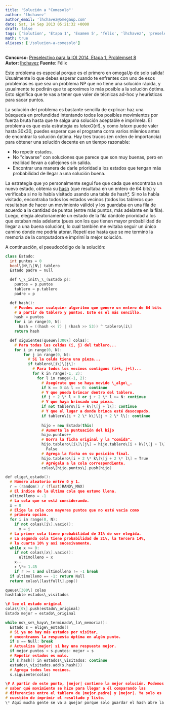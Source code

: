 ```yaml
---
title: 'Solución a "Comesolo"'
author: 'lhchavez'
author_email: 'lhchavez@omegaup.com'
date: Sat, 14 Sep 2013 05:21:32 +0000
draft: false
tags: ['Solution', 'Etapa 1', 'Examen 5', 'felix', 'lhchavez', 'preselectivo', 'solución', 'Soluciones Preselectivo 2014']
math: true
aliases: ['/solucion-a-comesolo']
---
```


**Concurso:** [Preselectivo para la IOI 2014, Etapa 1, Problemset 8](https://omegaup.com/arena/problem/comesolo) **Autor:** [lhchavez](http://lhchavez.com) **Fuente**: Félix

Este problema es especial porque es el primero en omegaUp de solo salida! Usualmente lo que debes esperar cuando te enfrentes con uno de esos problemas es que sea un problema NP que no tiene una solución rápida, y usualmente te pedirán que te aproximes lo más posible a la solución óptima. Esto significa que te vas a tener que valer de técnicas ad-hoc y heurísticas para sacar puntos.

La solución del problema es bastante sencilla de explicar: haz una búsqueda en profundidad intentando todos los posibles movimientos por fuerza bruta hasta que te salga una solución aceptable e imprímela. El problema es que esta estrategia es $latex O(n!)$, y como $latex n$ puede valer hasta 30x30, puedes esperar que el programa corra varios milenios antes de encontrar la solución óptima. Hay tres trucos (en orden de importancia) para obtener una solución decente en un tiempo razonable:

*   No repetir estados.
*   No "clavarse" con soluciones que parece que son muy buenas, pero en realidad llevan a callejones sin salida.
*   Encontrar una manera de darle prioridad a los estados que tengan más probabilidad de llegar a una solución buena.

La estrategia que yo personalmente seguí fue que cada que encontraba un nuevo estado, obtenía su [hash](http://es.wikipedia.org/wiki/Funci%C3%B3n_hash) (que resultaba en un entero de 64 bits) y verificaba si no lo había visitado usando una tabla de hash[\*](#note). Si no la había visitado, encontraba todos los estados vecinos (todos los tableros que resultaban de hacer un movimiento válido) y los guardaba en una fila de acuerdo a la cantidad de puntos (entre más puntos, más adelante en la fila). Luego, elegía aleatoriamente un estado de la fila dándole prioridad a los que estaban más adelante (pues son los que tienen mayor probabilidad de llegar a una buena solución), lo cual también me evitaba seguir un único camino donde me podría atorar. Repetí eso hasta que se me terminó la memoria de la computadora e imprimí la mejor solución.

A continuación, el pseudocódigo de la solución:

```cpp
class Estado:
  int puntos = 0
  bool\[N\]\[N\] tablero
  Estado padre = null

  def \_\_init\_\_(Estado p):
    puntos = p.puntos
    tablero = p.tablero
    padre = p

  def hash():
    # Puedes usar cualquier algoritmo que genere un entero de 64 bits
    # a partir de tablero y puntos. Este es el más sencillo.
    hash = puntos
    for i in range(0, N):
      hash = ((hash << 7) | (hash >> 53)) ^ tablero\[i\]
    return hash

  def siguientes(queue\[300\] colas):
    # Para todas las celdas (i, j) del tablero...
    for i in range(0, N):
        for j in range(0, N):
          # Si la celda tiene una pieza...
          if tablero\[i\]\[j\]:
            # Para todos los vecinos contiguos (i+k, j+l)...
            for k in range(-1, 2):
              for l in range(-1, 2):
                # Asegúrate que se haya movido \_algo\_.
                if k == 0 && l == 0: continue
                # Y que pueda brincar dentro del tablero.
                if j + 2 \* l < 0 or j + 2 \* l >= N: continue
                # Y que haya brincado una pieza.
                if not tablero\[i + k\]\[j + l\]: continue
                # Y que el lugar a donde brinca esté desocupado.
                if tablero\[i + 2 \* k\]\[j + 2 \* l\]: continue
                
                hijo = new Estado(this)
                # Aumenta la puntuación del hijo
                hijo.puntos++
                # Borra la ficha original y la "comida".
                hijo.tablero\[i\]\[j\] = hijo.tablero\[i + k\]\[j + l\] = \\
                  False
                # Agrega la ficha en su posición final.
                hijo.tablero\[i + 2 \* k\]\[j + 2 \* l\] = True
                # Agrégala a la cola correspondiente.
                colas\[hijo.puntos\].push(hijo)

def elige\_estado():
  # Número aleatorio entre 0 y 1.
  r = (random() / (float)RAND\_MAX)
  # El índice de la última cola que estuvo llena.
  ultimolleno = -1
  # La cola que se está considerando.
  x = 0
  # Elige la cola con mayores puntos que no esté vacía como
  # primera opción.
  for i in range(0, N):
    if not colas\[i\].vacio():
      x = i
  # La primer cola tiene probabilidad de 31% de ser elegida.
  # La segunda cola tiene probabilidad de 21%, la tercera 14%,
  # la cuarta 10% y así sucesivamente.
  while x >= 0:
    if not colas\[x\].vacio():
      ultimolleno = x
    x--
    r \*= 1.45
    if r >= 1 and ultimolleno != -1 break
  if ultimolleno == -1: return Null
  return colas\[lastfull\].pop()

queue\[300\] colas
hashtable estados\_visitados

\# lee el estado original
colas\[0\].push(estado\_original)
Estado mejor = estado\_original

while no\_se\_haya\_terminado\_la\_memoria():
  Estado s = elige\_estado()
  # Si ya no hay más estados por visitar,
  # encontramos la respuesta óptima en algún punto.
  if s == Null: break
  # Actualiza |mejor| si hay una respuesta mejor.
  if mejor.puntos < s.puntos: mejor = s
  # Repetir estados es malo.
  if s.hash() in estados\_visitados: continue
  estados\_visitados.add(s.hash())
  # Agrega todos los vecinos.
  s.siguiente(colas)

\# A partir de este punto, |mejor| contiene la mejor solución. Podemos
# saber qué movimiento se hizo para llegar a él comparando las
# diferencias entre el tablero de |mejor.padre| y |mejor|. Ya solo es
# cuestión de imprimir el resultado y listo.
\* Aquí mucha gente se va a quejar porque solo guardar el hash abre la puerta a que haya dos estados que puede tener hasta 900 bits que tengan el mismo hash de 64 bits (por el [principio del palomar](http://es.wikipedia.org/wiki/Principio_del_palomar)) y esté considerando que ya se visitó un estado que en realidad es nuevo. Si haces las cuentas, la probabilidad de colisión es negligible: la cantidad de estados que podía visitar en mi computadora (27 millones) es significativamente más pequeña que el número de estados necesarios para que la probabilidad de colisión sea de 1% ($latex \\approx 10^{135}$, por la [paradoja del cumpleaños](http://es.wikipedia.org/wiki/Paradoja_del_cumplea%C3%B1os)).


```